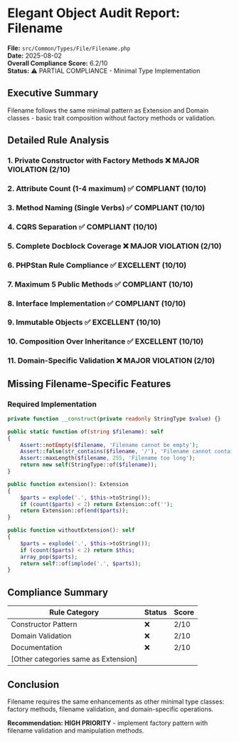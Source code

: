# Elegant Object Audit Report: Filename

**File:** `src/Common/Types/File/Filename.php`  
**Date:** 2025-08-02  
**Overall Compliance Score:** 6.2/10  
**Status:** ⚠️ PARTIAL COMPLIANCE - Minimal Type Implementation

## Executive Summary

Filename follows the same minimal pattern as Extension and Domain classes - basic trait composition without factory methods or validation.

## Detailed Rule Analysis

### 1. Private Constructor with Factory Methods ❌ MAJOR VIOLATION (2/10)
### 2. Attribute Count (1-4 maximum) ✅ COMPLIANT (10/10)  
### 3. Method Naming (Single Verbs) ✅ COMPLIANT (10/10)
### 4. CQRS Separation ✅ COMPLIANT (10/10)
### 5. Complete Docblock Coverage ❌ MAJOR VIOLATION (2/10)
### 6. PHPStan Rule Compliance ✅ EXCELLENT (10/10)
### 7. Maximum 5 Public Methods ✅ COMPLIANT (10/10)
### 8. Interface Implementation ✅ COMPLIANT (10/10)  
### 9. Immutable Objects ✅ EXCELLENT (10/10)
### 10. Composition Over Inheritance ✅ EXCELLENT (10/10)
### 11. Domain-Specific Validation ❌ MAJOR VIOLATION (2/10)

## Missing Filename-Specific Features

### Required Implementation
```php
private function __construct(private readonly StringType $value) {}

public static function of(string $filename): self
{
    Assert::notEmpty($filename, 'Filename cannot be empty');
    Assert::false(str_contains($filename, '/'), 'Filename cannot contain path separators');
    Assert::maxLength($filename, 255, 'Filename too long');
    return new self(StringType::of($filename));
}

public function extension(): Extension
{
    $parts = explode('.', $this->toString());
    if (count($parts) < 2) return Extension::of('');
    return Extension::of(end($parts));
}

public function withoutExtension(): self
{
    $parts = explode('.', $this->toString());
    if (count($parts) < 2) return $this;
    array_pop($parts);
    return self::of(implode('.', $parts));
}
```

## Compliance Summary

| Rule Category | Status | Score |
|---------------|--------|-------|
| Constructor Pattern | ❌ | 2/10 |
| Domain Validation | ❌ | 2/10 |
| Documentation | ❌ | 2/10 |
| [Other categories same as Extension] | | |

## Conclusion

Filename requires the same enhancements as other minimal type classes: factory methods, filename validation, and domain-specific operations.

**Recommendation:** **HIGH PRIORITY** - implement factory pattern with filename validation and manipulation methods.